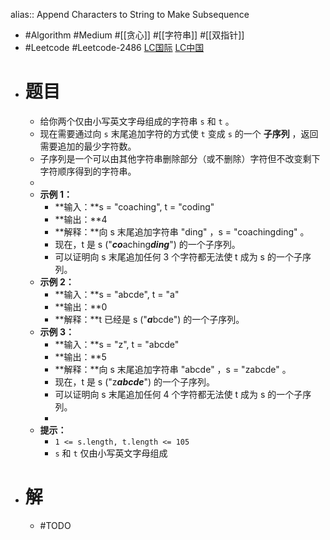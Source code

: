 alias:: Append Characters to String to Make Subsequence

- #Algorithm #Medium #[[贪心]] #[[字符串]] #[[双指针]]
- #Leetcode #Leetcode-2486 [LC国际](https://leetcode.com/problems/append-characters-to-string-to-make-subsequence/) [LC中国](https://leetcode.cn/problems/append-characters-to-string-to-make-subsequence/)
- # 题目
	- 给你两个仅由小写英文字母组成的字符串 `s` 和 `t` 。
	- 现在需要通过向 `s` 末尾追加字符的方式使 `t` 变成 `s` 的一个 **子序列** ，返回需要追加的最少字符数。
	- 子序列是一个可以由其他字符串删除部分（或不删除）字符但不改变剩下字符顺序得到的字符串。
	-
	- **示例 1：**
		- **输入：**s = "coaching", t = "coding"
		- **输出：**4
		- **解释：**向 s 末尾追加字符串 "ding" ，s = "coachingding" 。
		- 现在，t 是 s ("***co***aching***ding***") 的一个子序列。
		- 可以证明向 s 末尾追加任何 3 个字符都无法使 t 成为 s 的一个子序列。
	- **示例 2：**
		- **输入：**s = "abcde", t = "a"
		- **输出：**0
		- **解释：**t 已经是 s ("***a***bcde") 的一个子序列。
	- **示例 3：**
		- **输入：**s = "z", t = "abcde"
		- **输出：**5
		- **解释：**向 s 末尾追加字符串 "abcde" ，s = "zabcde" 。
		- 现在，t 是 s ("z***abcde***") 的一个子序列。
		- 可以证明向 s 末尾追加任何 4 个字符都无法使 t 成为 s 的一个子序列。
		-
	- **提示：**
		- `1 <= s.length, t.length <= 105`
		- `s` 和 `t` 仅由小写英文字母组成
- # 解
	- #TODO